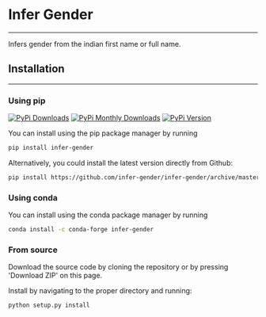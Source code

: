 # Infer Gender
---

Infers gender from the indian first name or full name.



## Installation
---
### Using pip
[![PyPi Downloads](https://pepy.tech/badge/infer-gender)](https://pepy.tech/project/infer-gender)
[![PyPi Monthly Downloads](https://pepy.tech/badge/infer-gender/month)](https://pepy.tech/project/infer-gender/month)
[![PyPi Version](https://badge.fury.io/py/infer-gender.svg)](https://pypi.org/project/infer-gender/)

You can install using the pip package manager by running
```sh
pip install infer-gender
```

Alternatively, you could install the latest version directly from Github:
```sh
pip install https://github.com/infer-gender/infer-gender/archive/master.zip
```

### Using conda

You can install using the conda package manager by running
```sh
conda install -c conda-forge infer-gender
```
### From source

Download the source code by cloning the repository or by pressing 'Download ZIP' on this page.

Install by navigating to the proper directory and running:
```sh
python setup.py install
```
